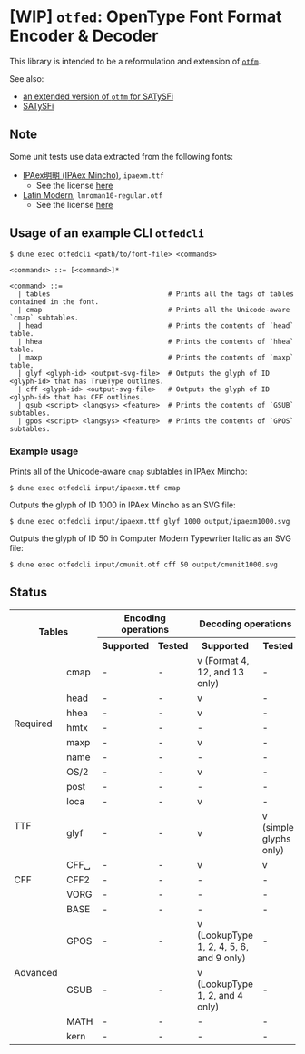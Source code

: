 
# [WIP] `otfed`: OpenType Font Format Encoder & Decoder

This library is intended to be a reformulation and extension of [`otfm`](https://github.com/dbuenzli/otfm).

See also:

* [an extended version of `otfm` for SATySFi](https://github.com/gfngfn/otfm)
* [SATySFi](https://github.com/gfngfn/SATySFi)


## Note

Some unit tests use data extracted from the following fonts:

* [IPAex明朝 (IPAex Mincho)](https://moji.or.jp/ipafont/), `ipaexm.ttf`
  - See the license [here](https://moji.or.jp/ipafont/license/)
* [Latin Modern](http://www.gust.org.pl/projects/e-foundry/latin-modern), `lmroman10-regular.otf`
  - See the license [here](http://www.gust.org.pl/projects/e-foundry/latin-modern#section-2)


## Usage of an example CLI `otfedcli`

```console
$ dune exec otfedcli <path/to/font-file> <commands>

<commands> ::= [<command>]*

<command> ::=
  | tables                             # Prints all the tags of tables contained in the font.
  | cmap                               # Prints all the Unicode-aware `cmap` subtables.
  | head                               # Prints the contents of `head` table.
  | hhea                               # Prints the contents of `hhea` table.
  | maxp                               # Prints the contents of `maxp` table.
  | glyf <glyph-id> <output-svg-file>  # Outputs the glyph of ID <glyph-id> that has TrueType outlines.
  | cff <glyph-id> <output-svg-file>   # Outputs the glyph of ID <glyph-id> that has CFF outlines.
  | gsub <script> <langsys> <feature>  # Prints the contents of `GSUB` subtables.
  | gpos <script> <langsys> <feature>  # Prints the contents of `GPOS` subtables.
```

### Example usage

Prints all of the Unicode-aware `cmap` subtables in IPAex Mincho:

```console
$ dune exec otfedcli input/ipaexm.ttf cmap
```

Outputs the glyph of ID 1000 in IPAex Mincho as an SVG file:

```console
$ dune exec otfedcli input/ipaexm.ttf glyf 1000 output/ipaexm1000.svg
```

Outputs the glyph of ID 50 in Computer Modern Typewriter Italic as an SVG file:

```console
$ dune exec otfedcli input/cmunit.otf cff 50 output/cmunit1000.svg
```


## Status

<table>
  <tr>
    <th rowspan="2" colspan="2">Tables</th>
    <th colspan="2">Encoding operations</th>
    <th colspan="3">Decoding operations</th>
  </tr>
  <tr>
    <th>Supported</th><th>Tested</th><th>Supported</th><th>Tested</th>
  </tr>
  <tr><td rowspan="8">Required</td>
      <td>cmap</td><td>-</td><td>-</td><td>v (Format 4, 12, and 13 only)</td><td>-</td></tr>
  <tr><td>head</td><td>-</td><td>-</td><td>v</td><td>-</td></tr>
  <tr><td>hhea</td><td>-</td><td>-</td><td>v</td><td>-</td></tr>
  <tr><td>hmtx</td><td>-</td><td>-</td><td>-</td><td>-</td></tr>
  <tr><td>maxp</td><td>-</td><td>-</td><td>v</td><td>-</td></tr>
  <tr><td>name</td><td>-</td><td>-</td><td>-</td><td>-</td></tr>
  <tr><td>OS/2</td><td>-</td><td>-</td><td>v</td><td>-</td></tr>
  <tr><td>post</td><td>-</td><td>-</td><td>-</td><td>-</td></tr>

  <tr><td rowspan="2">TTF</td>
      <td>loca</td><td>-</td><td>-</td><td>v</td><td>-</td></tr>
  <tr><td>glyf</td><td>-</td><td>-</td><td>v</td><td>v (simple glyphs only)</td></tr>

  <tr><td rowspan="3">CFF</td>
      <td>CFF␣</td><td>-</td><td>-</td><td>v</td><td>v</td></tr>
  <tr><td>CFF2</td><td>-</td><td>-</td><td>-</td><td>-</td></tr>
  <tr><td>VORG</td><td>-</td><td>-</td><td>-</td><td>-</td></tr>

  <tr><td rowspan="5">Advanced</td>
      <td>BASE</td><td>-</td><td>-</td><td>-</td><td>-</td></tr>
  <tr><td>GPOS</td><td>-</td><td>-</td><td>v (LookupType 1, 2, 4, 5, 6, and 9 only)</td><td>-</td></tr>
  <tr><td>GSUB</td><td>-</td><td>-</td><td>v (LookupType 1, 2, and 4 only)</td><td>-</td></tr>
  <tr><td>MATH</td><td>-</td><td>-</td><td>-</td><td>-</td></tr>
  <tr><td>kern</td><td>-</td><td>-</td><td>-</td><td>-</td></tr>
</table>
